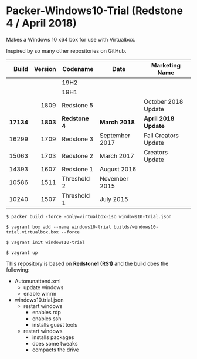 # Packer-Windows10-Trial (Redstone 4 / April 2018)

Makes a Windows 10 x64 box for use with Virtualbox.

Inspired by so many other repositories on GitHub.

| Build	| Version | Codename | Date | Marketing Name |
|---:|---:|---|---|---|
|       |      | 19H2        |                 |                      |
|       |      | 19H1        |                 |                      |
|       | 1809 | Redstone 5  |                 | October 2018 Update  |
| **17134** | **1803** | **Redstone 4**  | **March 2018**      | **April 2018 Update**    |
| 16299 | 1709 | Redstone 3  | September 2017  | Fall Creators Update |
| 15063 | 1703 | Redstone 2  | March 2017      | Creators Update      |
| 14393	| 1607 | Redstone 1  | August 2016     |                      |
| 10586	| 1511 | Threshold 2 | November 2015   |                      |
| 10240	| 1507 | Threshold 1 | July 2015       |                      |


```
$ packer build -force -only=virtualbox-iso windows10-trial.json

$ vagrant box add --name windows10-trial builds/windows10-trial.virtualbox.box --force

$ vagrant init windows10-trial

$ vagrant up
```

This repository is based on **Redstone1 (RS1)** and the build does the following:

* Autonunattend.xml
  * update windows
  * enable winrm
* windows10.trial.json
  * restart windows
    * enables rdp
    * enables ssh
    * installs guest tools
  * restart windows
    * installs packages
    * does some tweaks
    * compacts the drive
